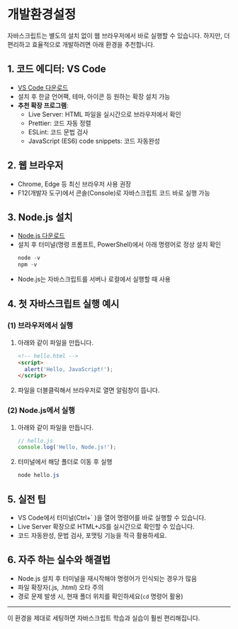 # 개발환경설정

자바스크립트는 별도의 설치 없이 웹 브라우저에서 바로 실행할 수 있습니다. 하지만, 더 편리하고 효율적으로 개발하려면 아래 환경을 추천합니다.

## 1. 코드 에디터: VS Code
- [VS Code 다운로드](https://code.visualstudio.com/)
- 설치 후 한글 언어팩, 테마, 아이콘 등 원하는 확장 설치 가능
- **추천 확장 프로그램**:
  - Live Server: HTML 파일을 실시간으로 브라우저에서 확인
  - Prettier: 코드 자동 정렬
  - ESLint: 코드 문법 검사
  - JavaScript (ES6) code snippets: 코드 자동완성

## 2. 웹 브라우저
- Chrome, Edge 등 최신 브라우저 사용 권장
- F12(개발자 도구)에서 콘솔(Console)로 자바스크립트 코드 바로 실행 가능

## 3. Node.js 설치
- [Node.js 다운로드](https://nodejs.org/)
- 설치 후 터미널(명령 프롬프트, PowerShell)에서 아래 명령어로 정상 설치 확인
  ```powershell
  node -v
  npm -v
  ```
- Node.js는 자바스크립트를 서버나 로컬에서 실행할 때 사용

## 4. 첫 자바스크립트 실행 예시
### (1) 브라우저에서 실행
1. 아래와 같이 파일을 만듭니다.
   ```html
   <!-- hello.html -->
   <script>
     alert('Hello, JavaScript!');
   </script>
   ```
2. 파일을 더블클릭해서 브라우저로 열면 알림창이 뜹니다.

### (2) Node.js에서 실행
1. 아래와 같이 파일을 만듭니다.
   ```javascript
   // hello.js
   console.log('Hello, Node.js!');
   ```
2. 터미널에서 해당 폴더로 이동 후 실행
   ```powershell
   node hello.js
   ```

## 5. 실전 팁
- VS Code에서 터미널(Ctrl+\` )을 열어 명령어를 바로 실행할 수 있습니다.
- Live Server 확장으로 HTML+JS를 실시간으로 확인할 수 있습니다.
- 코드 자동완성, 문법 검사, 포맷팅 기능을 적극 활용하세요.

## 6. 자주 하는 실수와 해결법
- Node.js 설치 후 터미널을 재시작해야 명령어가 인식되는 경우가 많음
- 파일 확장자(.js, .html) 오타 주의
- 경로 문제 발생 시, 현재 폴더 위치를 확인하세요(`cd` 명령어 활용)

---
이 환경을 제대로 세팅하면 자바스크립트 학습과 실습이 훨씬 편리해집니다.
